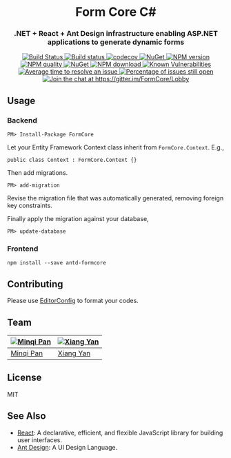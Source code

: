 <h1 align="center" style="border-bottom: none;">Form Core C#</h1>
<h3 align="center">.NET + React + Ant Design infrastructure enabling ASP.NET applications to generate dynamic forms</h3>
<p align="center">
<a href="https://travis-ci.org/pmq20/FormCore">
  <img alt="Build Status" src="https://travis-ci.org/pmq20/FormCore.svg?branch=master" />
</a>
<a href="https://ci.appveyor.com/project/pmq20/form-core-csharp/branch/master">
  <img alt="Build status" src="https://ci.appveyor.com/api/projects/status/9030m3bc55r401rf/branch/master?svg=true" />
</a>
<a href="https://codecov.io/gh/pmq20/FormCore">
  <img alt="codecov" src="https://codecov.io/gh/pmq20/FormCore/branch/master/graph/badge.svg" />
</a>
<a href="https://www.nuget.org/packages/FormCore">
  <img alt="NuGet" src="https://img.shields.io/nuget/v/FormCore.svg" />
</a>
<a href="https://npmjs.org/package/antd-formcore">
  <img alt="NPM version" src="https://img.shields.io/npm/v/antd-formcore.svg" />
</a>
<a href="http://packagequality.com/#?package=antd-formcore">
  <img alt="NPM quality" src="http://npm.packagequality.com/shield/antd-formcore.svg" />
</a>
<a href="https://www.nuget.org/packages/FormCore">
  <img alt="NuGet" src="https://img.shields.io/nuget/dt/FormCore.svg" />
</a>
<a href="https://npmjs.org/package/antd-formcore">
  <img alt="NPM download" src="https://img.shields.io/npm/dm/antd-formcore.svg" />
</a>
<a href="https://snyk.io/test/npm/antd-formcore">
  <img alt="Known Vulnerabilities" src="https://snyk.io/test/npm/antd-formcore/badge.svg" />
</a>
<a href="http://isitmaintained.com/project/pmq20/FormCore">
  <img alt="Average time to resolve an issue" src="http://isitmaintained.com/badge/resolution/pmq20/FormCore.svg" />
</a>
<a href="http://isitmaintained.com/project/pmq20/FormCore">
  <img alt="Percentage of issues still open" src="http://isitmaintained.com/badge/open/pmq20/FormCore.svg" />
</a>
<a href="https://gitter.im/FormCore/Lobby?utm_source=badge&utm_medium=badge&utm_campaign=pr-badge&utm_content=badge">
  <img alt="Join the chat at https://gitter.im/FormCore/Lobby" src="https://badges.gitter.im/FormCore/Lobby.svg" />
</a>
</p>

## Usage

### Backend

    PM> Install-Package FormCore

Let your Entity Framework Context class inherit from `FormCore.Context`. E.g.,

    public class Context : FormCore.Context {}

Then add migrations.

    PM> add-migration

Revise the migration file that was automatically generated, removing foreign key constraints.

Finally apply the migration against your database,

    PM> update-database

### Frontend

    npm install --save antd-formcore

## Contributing    

Please use [EditorConfig](http://editorconfig.org/#download) to format your codes.

## Team

| [![Minqi Pan](https://github.com/pmq20.png?size=100)](https://github.com/pmq20) | [![Xiang Yan](https://github.com/debbbbie.png?size=100)](https://github.com/debbbbie) |
|---------------------------------------------------------------------------------|---------------------------------------------------------------------------------------|
| [Minqi Pan](https://github.com/pmq20)                                           | [Xiang Yan](https://github.com/debbbbie)                                              |

## License

MIT

## See Also

- [React](https://github.com/facebook/react/): A declarative, efficient, and flexible JavaScript library for building user interfaces.
- [Ant Design](https://github.com/ant-design/ant-design/): A UI Design Language.
